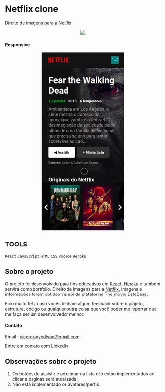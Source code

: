 # Netflix clone
Direito de imagens para a [Netflix](https://www.netflix.com/br/)
<p align="center">
  <img  src="public/netflixclone.gif"
</p>
  
  #### Responsive
  
<p align="center">
  <img  src="public/netflixclone-reponsive.gif"
</p>
  
## TOOLS

`React` `JavaScript` `HTML` `CSS` `Vscode` `Heroku`

 ## Sobre o projeto
  
  O projeto foi desenvolvido para fins educativos em [React](https://pt-br.reactjs.org/), [Heroku](https://www.heroku.com/) e também servirá como portfolio. Direito de imagens para a [Netflix](https://www.netflix.com/br/), imagens e informações foram obtidas via api da plataforma [The movie DataBase](https://www.themoviedb.org/).
  
  Fico muito feliz caso vocês tenham algum feedback sobre o projeto, estrutura, código ou qualquer outra coisa que você poder me reportar que me faça ser um desenvolvedor melhor.
  
  #### Contato
  
  Email : cicerojonyedison@gmail.com
  
  Entre em contato com [Linkedin](https://www.linkedin.com/in/cicero-jonyedson-896088160/)
  
  ## Observações sobre o projeto
  
  1. Os botões de assistir e adicionar na lista não estão implementados ao clicar a paginas será atualizada.
  2. Não está implementado os avatares/perfis.
  
  
